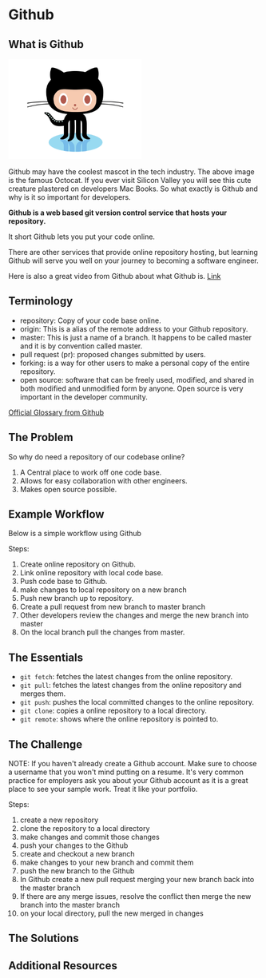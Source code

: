 # Github
## What is Github
<img src="assets/octocat.gif" style="height: 200px"/>

Github may have the coolest mascot in the tech industry. The above image is the famous Octocat. If you ever visit Silicon Valley you will see this cute creature plastered on developers Mac Books. So what exactly is Github and why is it so important for developers.

<strong>Github is a web based git version control service that hosts your repository.</strong>

It short Github lets you put your code online.

There are other services that provide online repository hosting, but learning Github will serve you well on your journey to becoming a software engineer.

Here is also a great video from Github about what Github is. [Link](https://www.youtube.com/watch?v=w3jLJU7DT5E)

## Terminology

- repository: Copy of your code base online.
- origin: This is a alias of the remote address to your Github repository.
- master: This is just a name of a branch. It happens to be called master and it is by convention called master.
- pull request (pr): proposed changes submitted by users.
- forking: is a way for other users to make a personal copy of the entire repository.
- open source: software that can be freely used, modified, and shared in both modified and unmodified form by anyone. Open source is very important in the developer community.

[Official Glossary from Github](https://help.github.com/articles/github-glossary/)

## The Problem

So why do need a repository of our codebase online?

1. A Central place to work off one code base.
2. Allows for easy collaboration with other engineers.
3. Makes open source possible.

## Example Workflow
Below is a simple workflow using Github

Steps:
1. Create online repository on Github.
2. Link online repository with local code base.
3. Push code base to Github.
4. make changes to local repository on a new branch
5. Push new branch up to repository.
6. Create a pull request from new branch to master branch
7. Other developers review the changes and merge the new branch into master
8. On the local branch pull the changes from master.

## The Essentials

- `git fetch`: fetches the latest changes from the online repository.
- `git pull`: fetches the latest changes from the online repository and merges them.
- `git push`: pushes the local committed changes to the online repository.
- `git clone`: copies a online repository to a local directory.
- `git remote`: shows where the online repository is pointed to.

## The Challenge
NOTE: If you haven't already create a Github account. Make sure to choose a username that you won't mind putting on a resume. It's very common practice for employers ask you about your Github account as it is a great place to see your sample work. Treat it like your portfolio.

Steps:
1. create a new repository
2. clone the repository to a local directory
3. make changes and commit those changes
4. push your changes to the Github
5. create and checkout a new branch
6. make changes to your new branch and commit them
7. push the new branch to the Github
8. In Github create a new pull request merging your new branch back into the master branch
9. If there are any merge issues, resolve the conflict then merge the new branch into the master branch
10. on your local directory, pull the new merged in changes

## The Solutions
## Additional Resources
